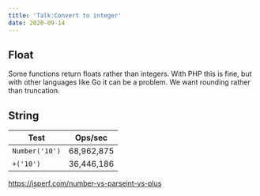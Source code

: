 ```yaml
---
title: 'Talk:Convert to integer'
date: 2020-09-14
---
```


## Float

Some functions return floats rather than integers. With PHP this is fine, but
with other languages like Go it can be a problem. We want rounding rather than
truncation.

## String

Test           | Ops/sec
---------------|-----------
`Number('10')` | 68,962,875
`+('10')`      | 36,446,186

<https://jsperf.com/number-vs-parseint-vs-plus>
